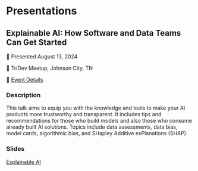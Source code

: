 # Presentations

## Explainable AI: How Software and Data Teams Can Get Started

:date: Presented August 13, 2024

:round_pushpin: TriDev Meetup, Johnson City, TN

:link: [Event Details](https://www.meetup.com/tridev/events/301580743/)

### Description
This talk aims to equip you with the knowledge and tools to make your AI products more trustworthy and transparent. It includes tips and recommendations for those who build models and also those who consume already built AI solutions. Topics include data assessments, data bias, model cards, algorithmic bias, and SHapley Additive exPlanations (SHAP).

### Slides 
[Explainable AI](explainabl-ai.pdf)


